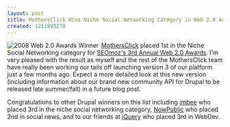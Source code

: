 ```yaml
--- 
layout: post
title: MothersClick Wins Niche Social Networking Category in Web 2.0 Awards
created: 1211993270
---
```

<a href="http://www.seomoz.org/web2.0"><img style="border: 0;float:left;float:left;margin-right:6px;" src="http://www.seomoz.org/img/web20/2008/web20_winner_2008.png" alt="2008 Web 2.0 Awards Winner" /></a> <a href="http://www.mothersclick.com/">MothersClick</a> placed 1st in the Niche Social Networking category for <a href="http://www.seomoz.org/web2.0">SEOmoz's 3rd Annual Web 2.0 Awards</a>. I'm very pleased with the result as myself and the rest of the MothersClick team have really been working our tails off launching version 3 of our platform just a few months ago. Expect a more detailed look at this new version (including information about our brand new community API for Drupal to be released late summer/fall) in a future blog post.

Congratulations to other Drupal winners on this list including <a href="http://www.imbee.com/">imbee</a> who placed 3rd in the niche social networking category, <a href="http://www.nowpublic.com/">NowPublic</a> who placed 2nd in social news, and to our friends at <a href="http://jquery.com/">jQuery</a> who placed 3rd in WebDev.
<!--break-->

